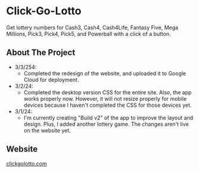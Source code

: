 # Click-Go-Lotto

Get lottery numbers for Cash3, Cash4, Cash4Life, Fantasy Five, Mega Millions, Pick3, Pick4, Pick5, and Powerball with a click of a button.

## About The Project

* 3/3/254:
    * Completed the redesign of the website, and uploaded it to Google Cloud for deployment.
* 3/2/24:
    * Completed the desktop version CSS for the entire site. Also, the app works properly now. However, it will not resize properly for mobile devices because I haven't completed the CSS for those devices yet.
* 3/1/24:
    * I'm currently creating "Build v2" of the app to improve the layout and design. Plus, I added another lottery game. The changes aren't live on the website yet.

## Website

[clickgolotto.com](https://clickgolotto.com/)